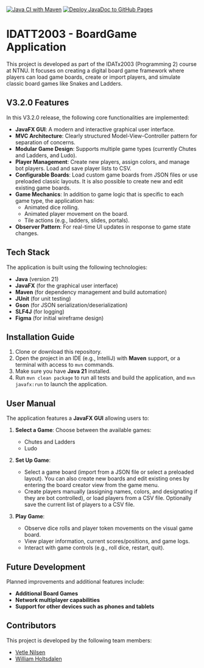 [![Java CI with Maven](https://github.com/WilliamHoltsdalen/IDATT2003_mappeoppgave/actions/workflows/maven.yml/badge.svg)](https://github.com/WilliamHoltsdalen/IDATT2003_mappeoppgave/actions/workflows/maven.yml)
[![Deploy JavaDoc to GitHub Pages](https://github.com/WilliamHoltsdalen/IDATT2003_mappeoppgave/actions/workflows/deploy-javadoc.yml/badge.svg)](https://github.com/WilliamHoltsdalen/IDATT2003_mappeoppgave/actions/workflows/deploy-javadoc.yml)


# IDATT2003 - BoardGame Application
This project is developed as part of the IDATx2003 (Programming 2) course at NTNU. It focuses on creating a digital board game framework where players can load game boards, create or import players, and simulate classic board games like Snakes and Ladders.

## V3.2.0 Features
In this V3.2.0 release, the following core functionalities are implemented:
- **JavaFX GUI**: A modern and interactive graphical user interface.
- **MVC Architecture**: Clearly structured Model-View-Controller pattern for separation of concerns.
- **Modular Game Design**: Supports multiple game types (currently Chutes and Ladders, and Ludo).
- **Player Management**: Create new players, assign colors, and manage bot players. Load and save player lists to CSV.
- **Configurable Boards**: Load custom game boards from JSON files or use preloaded classic layouts. It is also possible to create new and edit existing game boards.
- **Game Mechanics**: In addition to game logic that is specific to each game type, the application has: 
  - Animated dice rolling.
  - Animated player movement on the board.
  - Tile actions (e.g., ladders, slides, portals).
- **Observer Pattern**: For real-time UI updates in response to game state changes.

## Tech Stack
The application is built using the following technologies:
- **Java** (version 21)
- **JavaFX** (for the graphical user interface)
- **Maven** (for dependency management and build automation)
- **JUnit** (for unit testing)
- **Gson** (for JSON serialization/deserialization)
- **SLF4J** (for logging)
- **Figma** (for initial wireframe design)

## Installation Guide
1. Clone or download this repository.  
2. Open the project in an IDE (e.g., IntelliJ) with **Maven** support, or a terminal with access to `mvn` commands.
3. Make sure you have **Java 21** installed.
4. Run `mvn clean package` to run all tests and build the application, and `mvn javafx:run` to launch the application.

## User Manual
The application features a **JavaFX GUI** allowing users to:
1. **Select a Game**: Choose between the available games: 
    - Chutes and Ladders
    - Ludo
2. **Set Up Game**:
   - Select a game board (import from a JSON file or select a preloaded layout). You can also create new boards and edit existing ones by entering the board creator view from the game menu. 
   - Create players manually (assigning names, colors, and designating if they are bot controlled), or load players from a CSV file. Optionally save the current list of players to a CSV file.
   
3. **Play Game**:
   - Observe dice rolls and player token movements on the visual game board.
   - View player information, current scores/positions, and game logs.
   - Interact with game controls (e.g., roll dice, restart, quit).

## Future Development
Planned improvements and additional features include:
- **Additional Board Games** 
- **Network multiplayer capabilities**
- **Support for other devices such as phones and tablets**

## Contributors
This project is developed by the following team members:
- [Vetle Nilsen](https://github.com/vetnil1)  
- [William Holtsdalen](https://github.com/williamholtsdalen)  
